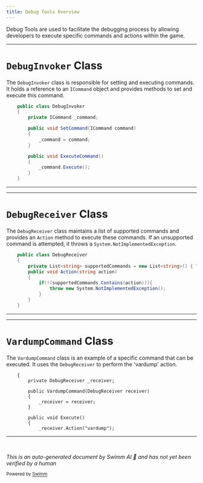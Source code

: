 ```yaml
---
title: Debug Tools Overview
---
```

Debug Tools are used to facilitate the debugging process by allowing developers to execute specific commands and actions within the game.

<SwmSnippet path="/unity/four-block/Assets/debugtools/DebugInvoker.cs" line="3">

---

# <SwmToken path="unity/four-block/Assets/debugtools/DebugInvoker.cs" pos="3:5:5" line-data="    public class DebugInvoker">`DebugInvoker`</SwmToken> Class

The <SwmToken path="unity/four-block/Assets/debugtools/DebugInvoker.cs" pos="3:5:5" line-data="    public class DebugInvoker">`DebugInvoker`</SwmToken> class is responsible for setting and executing commands. It holds a reference to an <SwmToken path="unity/four-block/Assets/debugtools/DebugInvoker.cs" pos="5:3:3" line-data="        private ICommand _command;">`ICommand`</SwmToken> object and provides methods to set and execute this command.

```c#
    public class DebugInvoker
    {
        private ICommand _command;

        public void SetCommand(ICommand command)
        {
            _command = command;
        }

        public void ExecuteCommand()
        {
            _command.Execute();
        }
    }
```

---

</SwmSnippet>

<SwmSnippet path="/unity/four-block/Assets/debugtools/DebugReceiver.cs" line="5">

---

# <SwmToken path="unity/four-block/Assets/debugtools/DebugReceiver.cs" pos="5:5:5" line-data="    public class DebugReceiver">`DebugReceiver`</SwmToken> Class

The <SwmToken path="unity/four-block/Assets/debugtools/DebugReceiver.cs" pos="5:5:5" line-data="    public class DebugReceiver">`DebugReceiver`</SwmToken> class maintains a list of supported commands and provides an <SwmToken path="unity/four-block/Assets/debugtools/DebugReceiver.cs" pos="8:5:5" line-data="        public void Action(string action)">`Action`</SwmToken> method to execute these commands. If an unsupported command is attempted, it throws a <SwmToken path="unity/four-block/Assets/debugtools/DebugReceiver.cs" pos="11:5:7" line-data="                throw new System.NotImplementedException();">`System.NotImplementedException`</SwmToken>.

```c#
    public class DebugReceiver
    {
        private List<string> supportedCommands = new List<string>() { "vardump" };
        public void Action(string action)
        {
            if(!(supportedCommands.Contains(action))){
                throw new System.NotImplementedException();
            }
        }
    }
```

---

</SwmSnippet>

<SwmSnippet path="unity/four-block/Assets/debugtools/Vardump.cs" line="4">

---

# <SwmToken path="unity/four-block/Assets/debugtools/Vardump.cs" pos="7:3:3" line-data="        public VardumpCommand(DebugReceiver receiver)">`VardumpCommand`</SwmToken> Class

The <SwmToken path="unity/four-block/Assets/debugtools/Vardump.cs" pos="7:3:3" line-data="        public VardumpCommand(DebugReceiver receiver)">`VardumpCommand`</SwmToken> class is an example of a specific command that can be executed. It uses the <SwmToken path="unity/four-block/Assets/debugtools/Vardump.cs" pos="5:3:3" line-data="        private DebugReceiver _receiver;">`DebugReceiver`</SwmToken> to perform the 'vardump' action.

```
    {
        private DebugReceiver _receiver;

        public VardumpCommand(DebugReceiver receiver)
        {
            _receiver = receiver;
        }

        public void Execute()
        {
            _receiver.Action("vardump");
```

---

</SwmSnippet>

&nbsp;

*This is an auto-generated document by Swimm AI 🌊 and has not yet been verified by a human*

<SwmMeta version="3.0.0" repo-id="Z2l0aHViJTNBJTNBREVNTy1ncmF2aXR5LWN1YmVzJTNBJTNBc3dpbW1pbw==" repo-name="DEMO-gravity-cubes"><sup>Powered by [Swimm](https://staging.swimm.cloud/)</sup></SwmMeta>
